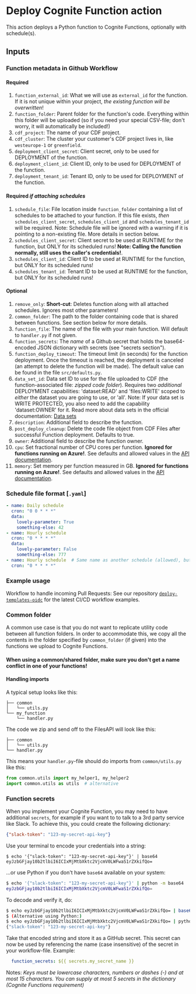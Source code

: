 # Deploy Cognite Function action
This action deploys a Python function to Cognite Functions, optionally with schedule(s).

## Inputs
### Function metadata in Github Workflow
#### Required
1. `function_external_id`: What we will use as `external_id` for the function. If it is not unique within your project, *the existing function will be overwritten*!
1. `function_folder`: Parent folder for the function's code. Everything within this folder will be uploaded (so if you need your special CSV-file; don't worry, it will automatically be included!)
1. `cdf_project`: The name of your CDF project.
1. `cdf_cluster`: The cluster your customer's CDF project lives in, like `westeurope-1` or `greenfield`.
1. `deployment_client_secret`: Client secret, only to be used for DEPLOYMENT of the function.
1. `deployment_client_id`:  Client ID, only to be used for DEPLOYMENT of the function.
1. `deployment_tenant_id`:  Tenant ID, only to be used for DEPLOYMENT of the function.

#### Required *if attaching schedules*
1. `schedule_file`: File location inside `function_folder` containing a list of schedules to be attached to your function. If this file exists, *then* `schedules_client_secret`, `schedules_client_id` and `schedules_tenant_id` will be required. Note: Schedule file will be ignored with a warning if it is pointing to a non-existing file. More details in section below.
1. `schedules_client_secret`: Client secret to be used at RUNTIME for the function, but ONLY for its scheduled runs! **Note: Calling the function normally, still uses the caller's credentials!**.
1. `schedules_client_id`:  Client ID to be used at RUNTIME for the function, but ONLY for its scheduled runs!
1. `schedules_tenant_id`:  Tenant ID to be used at RUNTIME for the function, but ONLY for its scheduled runs!

#### Optional
1. `remove_only`: **Short-cut**: Deletes function along with all attached schedules. Ignores most other parameters!
1. `common_folder`:  The path to the folder containing code that is shared between functions. See section below for more details.
1. `function_file`: The name of the file with your main function. Will default to `handler.py` if not given.
1. `function_secrets`: The *name* of a Github secret that holds the base64-encoded JSON dictionary with secrets (see "secrets section").
1. `function_deploy_timeout`: The timeout limit (in seconds) for the function deployment. Once the timeout is reached, the deployment is canceled (an attempt to delete the function will be made). The default value can be found in the file `src/defaults.py`.
1. `data_set_id`: Data set ID to use for the file uploaded to CDF (the function-associated file: *zipped code folder*). Requires two *additional* DEPLOYMENT capabilities: 'dataset:READ' and 'files:WRITE' scoped to *either* the dataset you are going to use, or 'all'. Note: If your data set is WRITE PROTECTED, you also need to add the capability 'dataset:OWNER' for it. Read more about data sets in the official documentation: [Data sets](https://docs.cognite.com/cdf/data_governance/concepts/datasets/)
1. `description`: Additional field to describe the function.
1. `post_deploy_cleanup`: Delete the code file object from CDF Files after successful Function deployment. Defaults to true.
1. `owner`: Additional field to describe the function owner.
1. `cpu`: Set fractional number of CPU cores per function. **Ignored for functions running on Azure!**. See defaults and allowed values in the [API documentation](https://docs.cognite.com/api/playground/#operation/post-api-playground-projects-project-functions).
1. `memory`: Set memory per function measured in GB. **Ignored for functions running on Azure!**. See defaults and allowed values in the [API documentation](https://docs.cognite.com/api/playground/#operation/post-api-playground-projects-project-functions).


### Schedule file format [`.yaml`]
```yaml
- name: Daily schedule
  cron: "0 0 * * *"
  data:
    lovely-parameter: True
    something-else: 42
- name: Hourly schedule
  cron: "0 * * * *"
  data:
    lovely-parameter: False
    something-else: 777
- name: Hourly schedule  # Same name as another schedule (allowed), but with no `data` (also allowed).
  cron: "0 * * * *"
```

### Example usage
Workflow to handle incoming Pull Requests:
See our repository [`deploy-templates-oidc`](https://github.com/cognitedata/deploy-functions-oidc) for the latest CI/CD workflow examples.

### Common folder
A common use case is that you do not want to replicate utility code between all function folders. In order to accommodate this, we copy all the contents in the folder specified by `common_folder` (if given) into the functions we upload to Cognite Functions.

#### When using a common/shared folder, make sure you don't get a name conflict in one of your functions!

#### Handling imports
A typical setup looks like this:
```
├── common
│   └── utils.py
└── my_function
    └── handler.py
```
The code we zip and send off to the FilesAPI will look like this:
```
├── common
│   └── utils.py
└── handler.py
```
This means your `handler.py`-file should do imports from `common/utils.py` like this:
```py
from common.utils import my_helper1, my_helper2
import common.utils as utils  # alternative
```

### Function secrets
When you implement your Cognite Function, you may need to have additional `secrets`, for example if you want to to talk to a 3rd party service like Slack.
To achieve this, you could create the following dictionary:
```json
{"slack-token": "123-my-secret-api-key"}
```
Use your terminal to encode your credentials into a string:
```shell script
$ echo '{"slack-token": "123-my-secret-api-key"}' | base64
eyJzbGFjay10b2tlbiI6ICIxMjMtbXktc2VjcmV0LWFwaS1rZXkifQo=
```
...or use Python if you don't have `base64` available on your system:
```sh
$ echo '{"slack-token": "123-my-secret-api-key"}' | python -m base64
eyJzbGFjay10b2tlbiI6ICIxMjMtbXktc2VjcmV0LWFwaS1rZXkifQo=
```
To decode and verify it, do:
```sh
$ echo eyJzbGFjay10b2tlbiI6ICIxMjMtbXktc2VjcmV0LWFwaS1rZXkifQo= | base64 --decode
$ (Alternative using Python:)
$ echo eyJzbGFjay10b2tlbiI6ICIxMjMtbXktc2VjcmV0LWFwaS1rZXkifQo= | python -m base64 -d
{"slack-token": "123-my-secret-api-key"}
```
Take that encoded string and store it as a GitHub secret. This secret can now be used by referencing the name (case insensitive) of the secret in your workflow-file. Example:
```yaml
  function_secrets: ${{ secrets.my_secret_name }}
```

Notes: _Keys must be lowercase characters, numbers or dashes (-) and at most 15 characters. You can supply at most 5 secrets in the dictionary (Cognite Functions requirement)_
